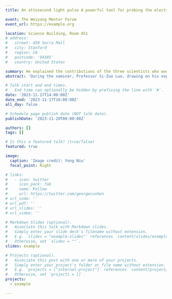 ```yaml
---
title: An attosecond light pulse A powerful tool for probing the electron dynamics of matter

event: The Weiyang Mentor Forum
event_url: https://example.org

location: Science Building, Room 451
# address:
#   street: 450 Serra Mall
#   city: Stanford
#   region: CA
#   postcode: '94305'
#   country: United States

summary: He explained the contributions of the three scientists who won the 2023 Nobel Prize in Physics in generating attosecond light pulses and using these ultrashort pulses to probe ultrafast electron dynamics in atoms, molecules, liquids, and materials.
abstract: 'During the seminar, Professor Si-Zuo Luo, drawing on his experience working in the research group of Nobel laureate Anne L'Huillier, introduced the working principles and experimental characterization methods of using high-harmonic generation to produce attosecond extreme ultraviolet light pulses. He explained the contributions of the three scientists who won the 2023 Nobel Prize in Physics in generating attosecond light pulses and using these ultrashort pulses to probe ultrafast electron dynamics in atoms, molecules, liquids, and materials. He also shared the work methods, modes of operation, and interesting stories of the Nobel Prize research group, which are rarely known. Finally, he highlighted the progress made by the Atomic and Molecular Physics Research Institute of Jilin University in developing attosecond extreme ultraviolet light sources over the past few years.'

# Talk start and end times.
#   End time can optionally be hidden by prefixing the line with `#`.
date: '2023-11-17T14:00:00Z'
date_end: '2023-11-17T16:00:00Z'
all_day: false

# Schedule page publish date (NOT talk date).
publishDate: '2023-11-20T00:00:00Z'

authors: []
tags: []

# Is this a featured talk? (true/false)
featured: true

image:
  caption: 'Image credit: Yong Niu'
  focal_point: Right

# links:
#   - icon: twitter
#     icon_pack: fab
#     name: Follow
#     url: https://twitter.com/georgecushen
# url_code: ''
# url_pdf: ''
# url_slides: ''
# url_video: ''

# Markdown Slides (optional).
#   Associate this talk with Markdown slides.
#   Simply enter your slide deck's filename without extension.
#   E.g. `slides = "example-slides"` references `content/slides/example-slides.md`.
#   Otherwise, set `slides = ""`.
slides: example

# Projects (optional).
#   Associate this post with one or more of your projects.
#   Simply enter your project's folder or file name without extension.
#   E.g. `projects = ["internal-project"]` references `content/project/deep-learning/index.md`.
#   Otherwise, set `projects = []`.
projects:
  - example

---
```

